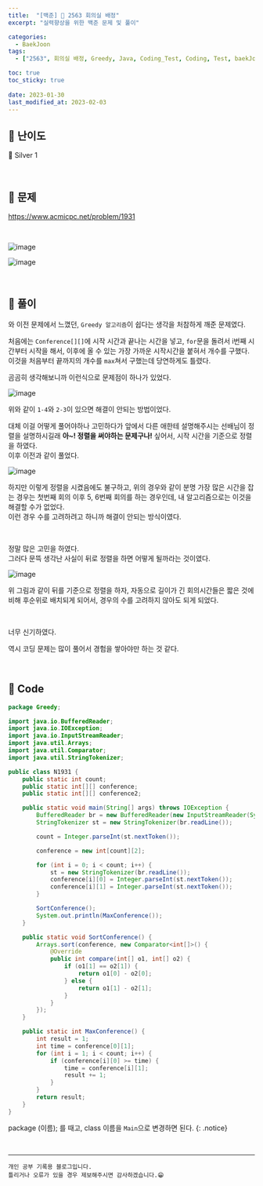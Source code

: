 ```yaml
---
title:  "[백준] 🥈 2563 회의실 배정"
excerpt: "실력향상을 위한 백준 문제 및 풀이"

categories:
  - BaekJoon
tags:
  - ["2563", 회의실 배정, Greedy, Java, Coding_Test, Coding, Test, baekJoon, 백준]

toc: true
toc_sticky: true
 
date: 2023-01-30
last_modified_at: 2023-02-03
---
```


## 📌 난이도

  🥈 Silver 1

<br>

## 📌 문제

<https://www.acmicpc.net/problem/1931>

<br>

![image](https://user-images.githubusercontent.com/37824506/215448397-fe24b7d8-7053-4920-b5bb-513489881b45.png)

![image](https://user-images.githubusercontent.com/37824506/215448526-9fbfa4e1-2488-4dbc-acfc-880bff6cdce3.png)

<br>

## 📌 풀이  

와 이전 문제에서 느꼈던, `Greedy 알고리즘`이 쉽다는 생각을 처참하게 깨준 문제였다.  

처음에는 `Conference[][]`에 시작 시간과 끝나는 시간을 넣고, `for`문을 돌려서 i번째 시간부터 시작을 해서, 이후에 올 수 있는 가장 가까운 시작시간을 붙혀서 개수를 구했다.  
이것을 처음부터 끝까지의 개수를 `max`쳐서 구했는데 당연하게도 틀렸다.  

곰곰히 생각해보니까 이런식으로 문제점이 하나가 있었다.

![image](https://user-images.githubusercontent.com/37824506/216552079-26469c15-7775-49b1-90e2-5a5bd15aeaae.png)

위와 같이 `1-4`와 `2-3`이 있으면 해결이 안되는 방법이었다.  

대체 이걸 어떻게 풀어야하나 고민하다가 앞에서 다른 애한테 설명해주시는 선배님이 정렬을 설명하시길래 **아~! 정렬을 써야하는 문제구나!** 싶어서, 시작 시간을 기준으로 정렬을 하였다.  
이후 이전과 같이 풀었다.

![image](https://user-images.githubusercontent.com/37824506/216553194-53a9dee2-bb0d-497f-aaa7-61d580d904a0.png)

하지만 이렇게 정렬을 시켰음에도 불구하고, 위의 경우와 같이 분명 가장 많은 시간을 잡는 경우는 첫번째 회의 이후 5, 6번째 회의를 하는 경우인데, 내 알고리즘으로는 이것을 해결할 수가 없었다.  
이런 경우 수를 고려하려고 하니까 해결이 안되는 방식이였다.  

<br>

정말 많은 고민을 하였다.  
그러다 문뜩 생각난 사실이 뒤로 정렬을 하면 어떻게 될까라는 것이였다.

![image](https://user-images.githubusercontent.com/37824506/216554098-3ceff8e0-9600-4549-a6c9-784605f38c25.png)

위 그림과 같이 뒤를 기준으로 정렬을 하자, 자동으로 길이가 긴 회의시간들은 짧은 것에 비해 후순위로 배치되게 되어서, 경우의 수를 고려하지 않아도 되게 되었다.  

<br>

너무 신기하였다.

역시 코딩 문제는 많이 풀어서 경험을 쌓아야만 하는 것 같다.


<br>

## 📌 Code

```java
package Greedy;

import java.io.BufferedReader;
import java.io.IOException;
import java.io.InputStreamReader;
import java.util.Arrays;
import java.util.Comparator;
import java.util.StringTokenizer;

public class N1931 {
    public static int count;
    public static int[][] conference;
    public static int[][] conference2;

    public static void main(String[] args) throws IOException {
        BufferedReader br = new BufferedReader(new InputStreamReader(System.in));
        StringTokenizer st = new StringTokenizer(br.readLine());

        count = Integer.parseInt(st.nextToken());

        conference = new int[count][2];

        for (int i = 0; i < count; i++) {
            st = new StringTokenizer(br.readLine());
            conference[i][0] = Integer.parseInt(st.nextToken());
            conference[i][1] = Integer.parseInt(st.nextToken());
        }

        SortConference();
        System.out.println(MaxConference());
    }

    public static void SortConference() {
        Arrays.sort(conference, new Comparator<int[]>() {
            @Override
            public int compare(int[] o1, int[] o2) {
                if (o1[1] == o2[1]) {
                    return o1[0] - o2[0];
                } else {
                    return o1[1] - o2[1];
                }
            }
        });
    }

    public static int MaxConference() {
        int result = 1;
        int time = conference[0][1];
        for (int i = 1; i < count; i++) {
            if (conference[i][0] >= time) {
                time = conference[i][1];
                result += 1;
            }
        }
        return result;
    }
}
```

package (이름); 를 때고, class 이름을 `Main`으로 변경하면 된다.
{: .notice} 



<br>


***
    개인 공부 기록용 블로그입니다.
    틀리거나 오류가 있을 경우 제보해주시면 감사하겠습니다.😁